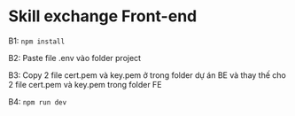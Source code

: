# Skill exchange Front-end

B1: `npm install`

B2: Paste file .env vào folder project

B3: Copy 2 file cert.pem và key.pem ở trong folder dự án BE và thay thế cho 2 file cert.pem và key.pem trong folder FE

B4: `npm run dev`
